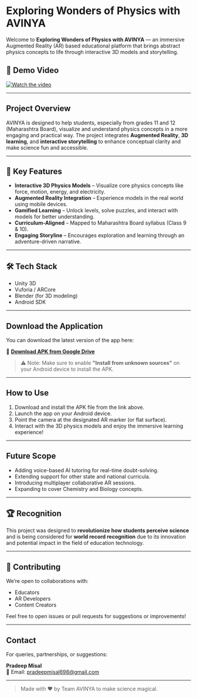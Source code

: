 #  Exploring Wonders of Physics with AVINYA

Welcome to **Exploring Wonders of Physics with AVINYA** — an immersive Augmented Reality (AR) based educational platform that brings abstract physics concepts to life through interactive 3D models and storytelling.

## 🎥 Demo Video

[![Watch the video](https://img.youtube.com/vi/1TIVgz43KaU/hqdefault.jpg)](https://youtu.be/1TIVgz43KaU)

---

##  Project Overview

AVINYA is designed to help students, especially from grades 11 and 12 (Maharashtra Board), visualize and understand physics concepts in a more engaging and practical way. The project integrates **Augmented Reality**, **3D learning**, and **interactive storytelling** to enhance conceptual clarity and make science fun and accessible.

---

## 🎯 Key Features

-  **Interactive 3D Physics Models** – Visualize core physics concepts like force, motion, energy, and electricity.
-  **Augmented Reality Integration** – Experience models in the real world using mobile devices.
-  **Gamified Learning** – Unlock levels, solve puzzles, and interact with models for better understanding.
-  **Curriculum-Aligned** – Mapped to Maharashtra Board syllabus (Class 9 & 10).
-  **Engaging Storyline** – Encourages exploration and learning through an adventure-driven narrative.

---

## 🛠️ Tech Stack

- Unity 3D
- Vuforia / ARCore
- Blender (for 3D modeling)
- Android SDK

---

##  Download the Application

You can download the latest version of the app here:

📎 **[Download APK from Google Drive](https://drive.google.com/drive/folders/1JuDKUdyR_CEWRhjydAa3wyDV9I8LQWyu?usp=sharing)**


> ⚠️ Note: Make sure to enable **"Install from unknown sources"** on your Android device to install the APK.

---

##  How to Use

1. Download and install the APK file from the link above.
2. Launch the app on your Android device.
3. Point the camera at the designated AR marker (or flat surface).
4. Interact with the 3D physics models and enjoy the immersive learning experience!

---

##  Future Scope

- Adding voice-based AI tutoring for real-time doubt-solving.
- Extending support for other state and national curricula.
- Introducing multiplayer collaborative AR sessions.
- Expanding to cover Chemistry and Biology concepts.

---

## 🏆 Recognition

This project was designed to **revolutionize how students perceive science** and is being considered for **world record recognition** due to its innovation and potential impact in the field of education technology.

---

## 🤝 Contributing

We’re open to collaborations with:
- Educators
- AR Developers
- Content Creators

Feel free to open issues or pull requests for suggestions or improvements!

---

##  Contact

For queries, partnerships, or suggestions:

**Pradeep Misal**  
📧 Email: pradeepmisal698@gmail.com

---

> Made with ❤️ by Team AVINYA to make science magical.
